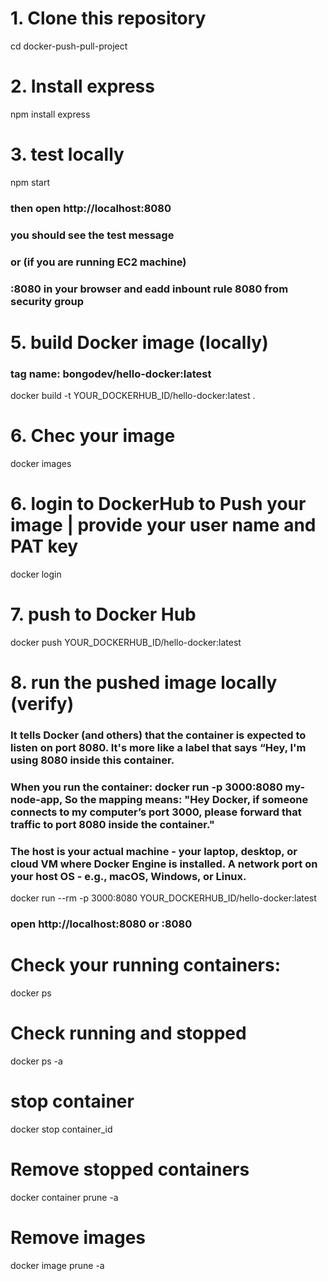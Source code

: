 # 1. Clone this repository
cd docker-push-pull-project

# 2. Install express
npm install express


# 3. test locally
npm start
### then open http://localhost:8080
### you should see the test message
### or (if you are running EC2 machine)
### <ec2-machine-ip>:8080 in your browser and eadd inbount rule 8080 from security group

# 5. build Docker image (locally)
### tag name: bongodev/hello-docker:latest
docker build -t YOUR_DOCKERHUB_ID/hello-docker:latest .

# 6. Chec your image
docker images

# 6. login to DockerHub to Push your image | provide your user name and PAT key
docker login


# 7. push to Docker Hub
docker push YOUR_DOCKERHUB_ID/hello-docker:latest


# 8. run the pushed image locally (verify)
###  It tells Docker (and others) that the container is expected to listen on port 8080. It's more like a label that says “Hey, I'm using 8080 inside this container.
###  When you run the container: docker run -p 3000:8080 my-node-app, So the mapping means: "Hey Docker, if someone connects to my computer’s port 3000, please forward that traffic to port 8080 inside the container."
###  The host is your actual machine - your laptop, desktop, or cloud VM where Docker Engine is installed. A network port on your host OS - e.g., macOS, Windows, or Linux.

docker run --rm -p 3000:8080 YOUR_DOCKERHUB_ID/hello-docker:latest
### open http://localhost:8080 or <ec2-machine-ip>:8080

# Check your running containers:
docker ps

# Check running and stopped 
docker ps -a 

# stop container
docker stop container_id

# Remove stopped containers
docker container prune -a

# Remove images
docker image prune -a
